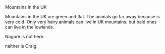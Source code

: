 Mountains in the UK

Mountains in the UK are green and flat.
The animals go far away because is very cold.
Only very hairy animals can live in UK mountains.
but bald ones can live in the lowlands.

Nagore is not here. 

neither is Craig.


